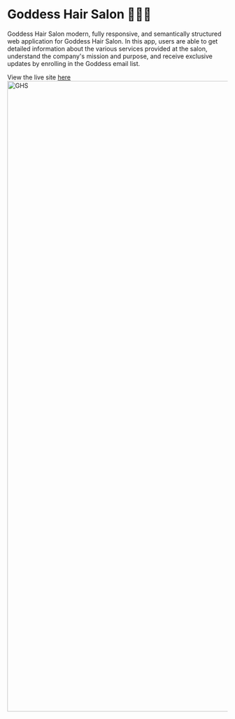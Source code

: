 # Goddess Hair Salon 💇🏾‍♀️


Goddess Hair Salon modern, fully responsive, and semantically structured web application for Goddess Hair Salon. In this app, users are able to get detailed information about the various services provided at the salon, understand the company's mission and purpose, and receive exclusive updates by enrolling in the Goddess email list.


 View the live site [here](https://goddesshairsalon.netlify.app)
 <img width="1437" alt="GHS" src="https://user-images.githubusercontent.com/100317017/200155152-c1f0116d-eec9-4da7-93a0-3d41bd3b9a85.png">




